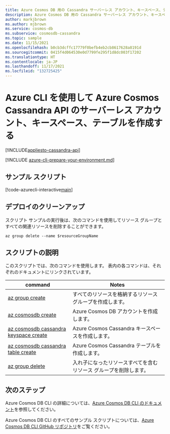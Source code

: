 ```yaml
---
title: Azure Cosmos DB 用の Cassandra サーバーレス アカウント、キースペース、テーブルを作成する
description: Azure Cosmos DB 用の Cassandra サーバーレス アカウント、キースペース、テーブルを作成する
author: markjbrown
ms.author: mjbrown
ms.service: cosmos-db
ms.subservice: cosmosdb-cassandra
ms.topic: sample
ms.date: 11/15/2021
ms.openlocfilehash: b0cb3dcffc17779f0befb4eb2cb8617628a8191d
ms.sourcegitcommit: 0415f4d064530e0d7799fe295f1d8dc003f17202
ms.translationtype: HT
ms.contentlocale: ja-JP
ms.lasthandoff: 11/17/2021
ms.locfileid: "132725425"
---
```

# <a name="create-an-azure-cosmos-cassandra-api-serverless-account-keyspace-and-table-using-azure-cli"></a>Azure CLI を使用して Azure Cosmos Cassandra API のサーバーレス アカウント、キースペース、テーブルを作成する

[!INCLUDE[appliesto-cassandra-api](../../../includes/appliesto-cassandra-api.md)]

[!INCLUDE [azure-cli-prepare-your-environment.md](../../../../../includes/azure-cli-prepare-your-environment.md)]

## <a name="sample-script"></a>サンプル スクリプト

[!code-azurecli-interactive[main](../../../../../cli_scripts/cosmosdb/cassandra/serverless.sh "Create an Azure Cosmos DB Cassandra API serverless account, keyspace, and table.")]

## <a name="clean-up-deployment"></a>デプロイのクリーンアップ

スクリプト サンプルの実行後は、次のコマンドを使用してリソース グループとすべての関連リソースを削除することができます。

```azurecli-interactive
az group delete --name $resourceGroupName
```

## <a name="script-explanation"></a>スクリプトの説明

このスクリプトでは、次のコマンドを使用します。 表内の各コマンドは、それぞれのドキュメントにリンクされています。

| command | Notes |
|---|---|
| [az group create](/cli/azure/group#az_group_create) | すべてのリソースを格納するリソース グループを作成します。 |
| [az cosmosdb create](/cli/azure/cosmosdb#az_cosmosdb_create) | Azure Cosmos DB アカウントを作成します。 |
| [az cosmosdb cassandra keyspace create](/cli/azure/cosmosdb/cassandra/keyspace#az_cosmosdb_cassandra_keyspace_create) | Azure Cosmos Cassandra キースペースを作成します。 |
| [az cosmosdb cassandra table create](/cli/azure/cosmosdb/cassandra/table#az_cosmosdb_cassandra_table_create) | Azure Cosmos Cassandra テーブルを作成します。 |
| [az group delete](/cli/azure/resource#az_resource_delete) | 入れ子になったリソースすべてを含むリソース グループを削除します。 |

## <a name="next-steps"></a>次のステップ

Azure Cosmos DB CLI の詳細については、[Azure Cosmos DB CLI のドキュメント](/cli/azure/cosmosdb)を参照してください。

Azure Cosmos DB CLI のすべてのサンプル スクリプトについては、[Azure Cosmos DB CLI GitHub リポジトリ](https://github.com/Azure-Samples/azure-cli-samples/tree/master/cosmosdb)をご覧ください。
